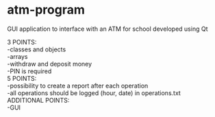 # atm-program
GUI application to interface with an ATM for school developed using Qt

3 POINTS:  
  -classes and objects <break>  
  -arrays  
  -withdraw and deposit money  
  -PIN is required  
5 POINTS:  
  -possibility to create a report after each operation  
  -all operations should be logged (hour, date) in operations.txt  
ADDITIONAL POINTS:  
  -GUI  
